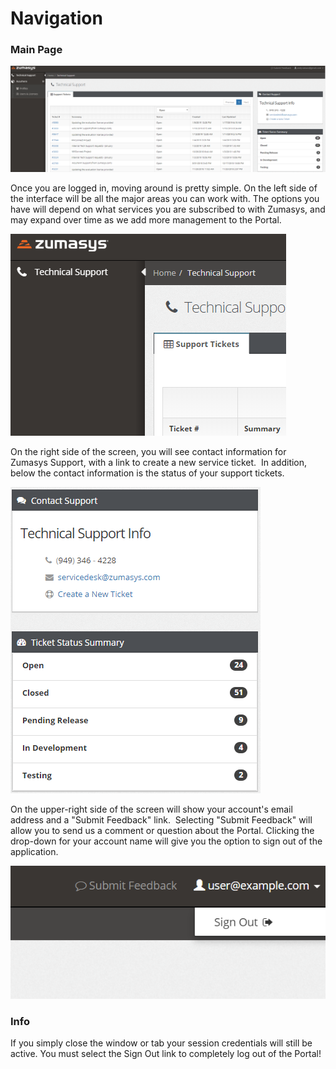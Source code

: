 # Navigation

<PageHeader />

### Main Page

![customer-portal-navigation: 1565999818278-1565999818278](./1565999818278-1565999818278.png)

Once you are logged in, moving around is pretty simple. On the left side of the interface will be all the major areas you can work with. The options you have will depend on what services you are subscribed to with Zumasys, and may expand over time as we add more management to the Portal.

![customer-portal-navigation: 1548186906677-1548186906677](./1548186906677-1548186906677.png)

On the right side of the screen, you will see contact information for Zumasys Support, with a link to create a new service ticket.  In addition, below the contact information is the status of your support tickets.

![customer-portal-navigation: 1548187153370-1548187153370](./1548187153370-1548187153370.png)



On the upper-right side of the screen will show your account's email address and a "Submit Feedback" link.  Selecting "Submit Feedback" will allow you to send us a comment or question about the Portal. Clicking the drop-down for your account name will give you the option to sign out of the application.

![customer-portal-navigation: 1508457872395](./1508457872395.jpg)

### Info

If you simply close the window or tab your session credentials will still be active. You must select the Sign Out link to completely log out of the Portal!
